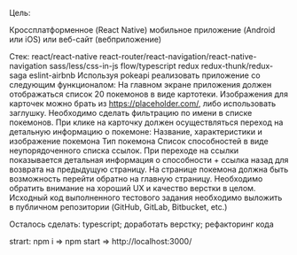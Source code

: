 Цель:

Кроссплатформенное (React Native) мобильное приложение (Android или iOS) или веб-сайт (вебприложение) 

Стек:
react/react-native
react-router/react-navigation/react-native-navigation
sass/less/css-in-js
flow/typescript
redux
redux-thunk/redux-saga
eslint-airbnb Используя pokeapi реализовать приложение со следующим функционалом:
На главном экране приложения должен отображаться список 20 покемонов в виде картотеки. Изображения для карточек можно брать из https://placeholder.com/, либо использовать заглушку.
Необходимо сделать фильтрацию по имени в списке покемонов.
При клике на карточку должен осуществляться переход на детальную информацию о покемоне: Название, характеристики и изображение покемона Тип покемона Список способностей в виде неупорядоченного списка ссылок. При переходе на ссылки показывается детальная информация о способности + ссылка назад для возврата на предыдущую страницу.
На странице покемона должна быть возможность перейти обратно на главную страницу.
Необходимо обратить внимание на хороший UX и качество верстки в целом. Исходный код выполненного тестового задания необходимо выложить в публичном репозитории (GitHub, GitLab, Bitbucket, etc.)

Осталось сделать:
typescript;
доработать верстку;
рефакторинг кода

strart:
npm i => npm start => http://localhost:3000/
